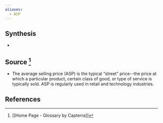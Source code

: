 ```yaml
---
aliases:
  - ASP
---
```

## Synthesis
- 
## Source [^1]
- The average selling price (ASP) is the typical “street” price--the price at which a particular product, certain class of good, or type of service is typically sold. ASP is regularly used in retail and technology industries.
## References

[^1]: [[Home Page - Glossary by Capterra]]